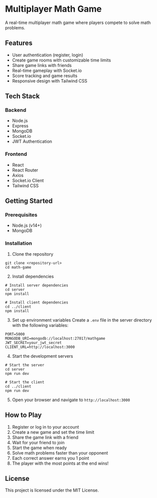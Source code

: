 # Multiplayer Math Game

A real-time multiplayer math game where players compete to solve math problems.

## Features

- User authentication (register, login)
- Create game rooms with customizable time limits
- Share game links with friends
- Real-time gameplay with Socket.io
- Score tracking and game results
- Responsive design with Tailwind CSS

## Tech Stack

### Backend
- Node.js
- Express
- MongoDB
- Socket.io
- JWT Authentication

### Frontend
- React
- React Router
- Axios
- Socket.io Client
- Tailwind CSS

## Getting Started

### Prerequisites

- Node.js (v14+)
- MongoDB

### Installation

1. Clone the repository
```
git clone <repository-url>
cd math-game
```

2. Install dependencies
```
# Install server dependencies
cd server
npm install

# Install client dependencies
cd ../client
npm install
```

3. Set up environment variables
Create a `.env` file in the server directory with the following variables:
```
PORT=5000
MONGODB_URI=mongodb://localhost:27017/mathgame
JWT_SECRET=your_jwt_secret
CLIENT_URL=http://localhost:3000
```

4. Start the development servers
```
# Start the server
cd server
npm run dev

# Start the client
cd ../client
npm run dev
```

5. Open your browser and navigate to `http://localhost:3000`

## How to Play

1. Register or log in to your account
2. Create a new game and set the time limit
3. Share the game link with a friend
4. Wait for your friend to join
5. Start the game when ready
6. Solve math problems faster than your opponent
7. Each correct answer earns you 1 point
8. The player with the most points at the end wins!

## License

This project is licensed under the MIT License. 